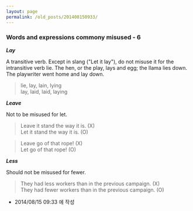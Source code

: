 ```yaml
---
layout: page
permalink: /old_posts/201408150933/
---
```


### Words and expressions commony misused - 6

<em><strong>Lay</strong></em>

A transitive verb. Except in slang ("Let it lay"), do not misuse it for the intransitive verb lie. The hen, or the play, lays and egg; the llama lies down. The playwriter went home and lay down.

<blockquote>lie, lay, lain, lying<br/>lay, laid, laid, laying<br/></blockquote>

<em><strong>Leave</strong></em>

Not to be misused for let.

<blockquote>Leave it stand the way it is. (X)<br/>Let it stand the way it is. (O)<br/></blockquote>
<blockquote>Leave go of that rope! (X)<br/>Let go of that rope! (O)<br/></blockquote>

<em><strong>Less</strong></em>

Should not be misused for fewer.

<blockquote>They had less workers than in the previous campaign. (X)<br/>They had fewer workers than in the previous campaign. (O)<br/></blockquote>




- 2014/08/15 09:33 에 작성